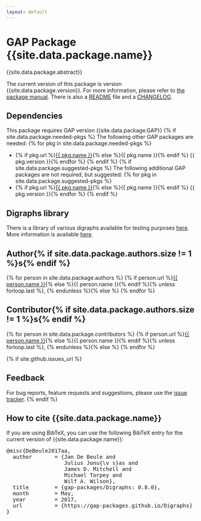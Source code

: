 ```yaml
---
layout: default
---
```


# GAP Package {{site.data.package.name}}

{{site.data.package.abstract}}

The current version of this package is version {{site.data.package.version}}.
For more information, please refer to [the package manual]({{site.data.package.doc-html}}).
There is also a [README](README.html) file and a [CHANGELOG](CHANGELOG.html).

## Dependencies

This package requires GAP version {{site.data.package.GAP}}
{% if site.data.package.needed-pkgs %}
The following other GAP packages are needed:
{% for pkg in site.data.package.needed-pkgs %}
- {% if pkg.url %}<a href="{{ pkg.url }}">{{ pkg.name }}</a>{% else %}{{ pkg.name }}{% endif %} {{ pkg.version }}{% endfor %}
{% endif %}
{% if site.data.package.suggested-pkgs %}
The following additional GAP packages are not required, but suggested:
{% for pkg in site.data.package.suggested-pkgs %}
- {% if pkg.url %}<a href="{{ pkg.url }}">{{ pkg.name }}</a>{% else %}{{ pkg.name }}{% endif %} {{ pkg.version }}{% endfor %}
{% endif %}

## Digraphs library

There is a library of various digraphs available for testing purposes
[here](digraphs-lib-0.5.tar.gz). More information is available
[here](lib-README.html).

## Author{% if site.data.package.authors.size != 1 %}s{% endif %}
{% for person in site.data.package.authors %}
{% if person.url %}<a href="{{ person.url }}">{{ person.name }}</a>{% else %}{{ person.name }}{% endif %}{% unless forloop.last %}, {% endunless %}{% else %}
{% endfor %}

## Contributor{% if site.data.package.authors.size != 1 %}s{% endif %}
{% for person in site.data.package.contributors %}
{% if person.url %}<a href="{{ person.url }}">{{ person.name }}</a>{% else %}{{ person.name }}{% endif %}{% unless forloop.last %}, {% endunless %}{% else %}
{% endfor %}

{% if site.github.issues_url %}
## Feedback

For bug reports, feature requests and suggestions, please use the
[issue tracker]({{site.github.issues_url}}).
{% endif %}

## How to cite {{site.data.package.name}}
If you are using BibTeX, you can use the following BibTeX entry for the current 
version of {{site.data.package.name}}:

<pre style="white-space: pre-wrap;">@misc{DeBeule2017aa,
  author       = {Jan De Beule and
                  Julius Jonu{\v s}as and
                  James D. Mitchell and
                  Michael Torpey and
                  Wilf A. Wilson},
  title        = {gap-packages/Digraphs: 0.8.0},
  month        = May,
  year         = 2017,
  url          = {https://gap-packages.github.io/Digraphs}
}</pre>
